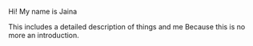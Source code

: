 Hi! My name is Jaina 

This includes a detailed description of things and me
Because this is no more an introduction.
